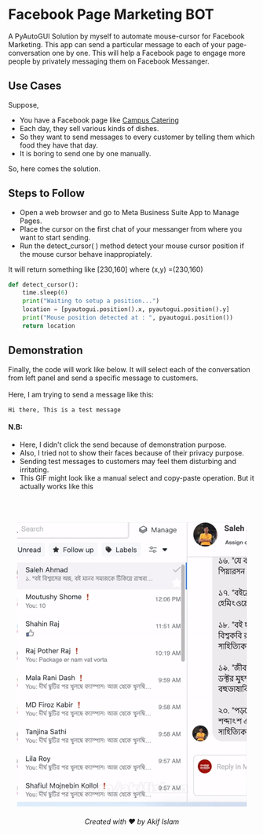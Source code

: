 # Facebook Page Marketing BOT
A PyAutoGUI Solution by myself to automate mouse-cursor for Facebook Marketing. This app can send a particular message to each of your page-conversation one by one.
This will help a Facebook page to engage more people by privately messaging them on Facebook Messanger.

## Use Cases
Suppose,
- You have a Facebook page like [Campus Catering](https://www.facebook.com/campus.catering)
- Each day, they sell various kinds of dishes. 
- So they want to send messages to every customer by telling them which food they have that day.
- It is boring to send one by one manually.

So, here comes the solution. 
</br>

## Steps to Follow
- Open a web browser and go to Meta Business Suite App to Manage Pages.
- Place the cursor on the first chat of your messanger from where you want to start sending. 
- Run the detect_cursor( ) method detect your mouse cursor position if the mouse cursor behave inappropiately.

It will return something like [230,160] where (x,y) =(230,160)

```python
def detect_cursor():
    time.sleep(6)
    print("Waiting to setup a position...")
    location = [pyautogui.position().x, pyautogui.position().y]
    print("Mouse position detected at : ", pyautogui.position())
    return location
```
## Demonstration
Finally, the code will work like below. It will select each of the conversation from left panel and send a specific message to customers.
</br>
</br>
Here, I am trying to send a message like this:

```text
Hi there, This is a test message
```
#### N.B:
- Here, I didn't click the send because of demonstration purpose.
- Also, I tried not to show their faces because of their privacy purpose.
- Sending test messages to customers may feel them disturbing and irritating.
- This GIF might look like a manual select and copy-paste operation. But it actually works like this
</br>
</br>
</br>

<center>
    <img src="./Sample/sample_fb_marketing_bot.gif">
<h6>Created with ❤️ by Akif Islam</h6>

</center>

